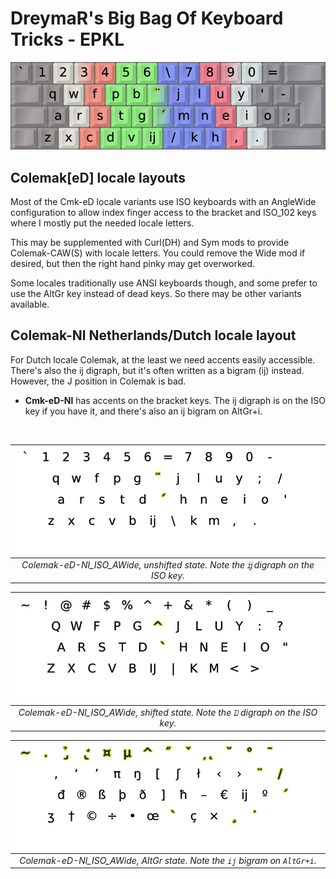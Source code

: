 DreymaR's Big Bag Of Keyboard Tricks - EPKL
===========================================

![EPKL help image for Colemak-eD-Nl-CAWS on an ISO board](../Cmk-eD-Nl_ISO_CurlAWideSym/Cmk-eD-Nl_ISO-CAWS_s0_EPKL.png)
  
  
Colemak[eD] locale layouts
--------------------------
Most of the Cmk-eD locale variants use ISO keyboards with an AngleWide configuration to allow index finger access to the bracket and ISO_102 keys where I mostly put the needed locale letters.
  
This may be supplemented with Curl(DH) and Sym mods to provide Colemak-CAW(S) with locale letters. You could remove the Wide mod if desired, but then the right hand pinky may get overworked.
  
Some locales traditionally use ANSI keyboards though, and some prefer to use the AltGr key instead of dead keys. So there may be other variants available.

Colemak-Nl Netherlands/Dutch locale layout
------------------------------------------
For Dutch locale Colemak, at the least we need accents easily accessible. There's also the ĳ digraph, but it's often written as a bigram (ij) instead. However, the J position in Colemak is bad.
- **Cmk-eD-Nl** has accents on the bracket keys. The ĳ digraph is on the ISO key if you have it, and there's also an ij bigram on AltGr+i.
<br>

|![EPKL help image for Colemak-eD-Nl AngleWide on an ISO board, unshifted state](../Cmk-eD-Nl_ISO_AWide/state0.png)|
|   :---:   |
|_Colemak-eD-Nl_ISO_AWide, unshifted state. Note the `ĳ` digraph on the ISO key._|

|![EPKL help image for Colemak-eD-Nl AngleWide on an ISO board, shifted state](../Cmk-eD-Nl_ISO_AWide/state1.png)|
|   :---:   |
|_Colemak-eD-Nl_ISO_AWide, shifted state. Note the `Ĳ` digraph on the ISO key._|

|![EPKL help image for Colemak-eD-Nl AngleWide on an ISO board, AltGr state](../Cmk-eD-Nl_ISO_AWide/state6.png)|
|   :---:   |
|_Colemak-eD-Nl_ISO_AWide, AltGr state. Note the `ij` bigram on `AltGr+i`._|
